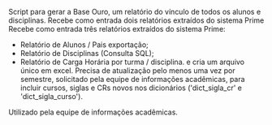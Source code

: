 Script para gerar a Base Ouro, um relatório do vínculo de todos os alunos e disciplinas.
Recebe como entrada dois relatórios extraídos do sistema Prime
Recebe como entrada três relatórios extraídos do sistema Prime:
- Relatório de Alunos / Pais exportação; 
- Relatório de Disciplinas (Consulta SQL); 
- Relatório de Carga Horária por turma / disciplina.
e cria um arquivo único em excel.
Precisa de atualização pelo menos uma vez por semestre, solicitado pela equipe de informações acadêmicas,
para incluir cursos, siglas e CRs novos nos dicionários ('dict_sigla_cr' e 'dict_sigla_curso').

Utilizado pela equipe de informações acadêmicas.
